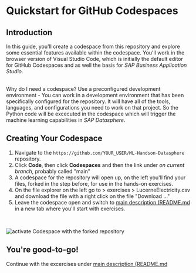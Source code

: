 # Quickstart for GitHub Codespaces

## Introduction

In this guide, you'll create a codespace from this repository and explore some essential features available within the codespace. You'll work in the browser version of Visual Studio Code, which is initially the default editor for GitHub Codespaces and as well the basis for *SAP Business Application Studio*.

<br> Why do I need a codespace? Use a preconfigured development environment - You can work in a development environment that has been specifically configured for the repository. It will have all of the tools, languages, and configurations you need to work on that project. So the Python code will be excecuted in the codespace which will trigger the machine learning capabilities in *SAP Datasphere*. 

## Creating Your Codespace

1. Navigate to the `https://github.com/YOUR_USER/ML-Handson-Datasphere` repository.
2. Click **Code**, then click **Codespaces** and then the link under *on current branch*, probably called "main"
3. A codespace for the repository will open up, on the left you'll find your files, forked in the step before, for use in the hands-on exercises.
4. On the file explorer on the left go to >  exercises > LucerneElectricity.csv and download the file with a right click on the file "Download ..."
5. Leave the codespace open and switch to [main description (README.md](../README.md) in a new tab where you'll start with exercises.

<br>

![activate Codespace with the forked repository](../01_Assets/img/020_Codespace.png) 

## You're good-to-go! 

Continue with the excercises under [main description (README.md](../README.md)  
